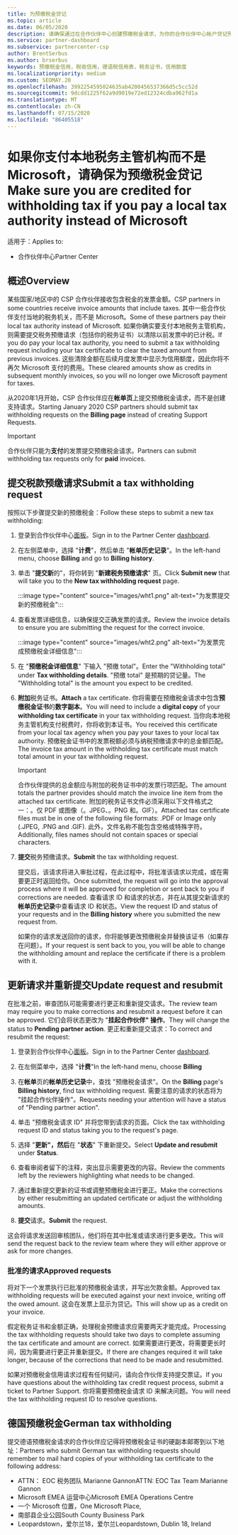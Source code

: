 ```yaml
---
title: 为预缴税金贷记
ms.topic: article
ms.date: 06/05/2020
description: 请确保通过在合作伙伴中心创建预缴税金请求，为你的合作伙伴中心帐户贷记预缴税金。
ms.service: partner-dashboard
ms.subservice: partnercenter-csp
author: BrentSerbus
ms.author: brserbus
keywords: 预缴税金信用，税收信用，德语税信用表，税务证书，信用额度
ms.localizationpriority: medium
ms.custom: SEOMAY.20
ms.openlocfilehash: 3992254595024635ab4200456537366d5c5cc52d
ms.sourcegitcommit: 9dcdd1225f62a9d9019e72ed12324cdba962fd1a
ms.translationtype: MT
ms.contentlocale: zh-CN
ms.lasthandoff: 07/15/2020
ms.locfileid: "86405518"
---
```

# <a name="make-sure-you-are-credited-for-withholding-tax-if-you-pay-a-local-tax-authority-instead-of-microsoft"></a><span data-ttu-id="14629-104">如果你支付本地税务主管机构而不是 Microsoft，请确保为预缴税金贷记</span><span class="sxs-lookup"><span data-stu-id="14629-104">Make sure you are credited for withholding tax if you pay a local tax authority instead of Microsoft</span></span>

<span data-ttu-id="14629-105">适用于：</span><span class="sxs-lookup"><span data-stu-id="14629-105">Applies to:</span></span>

- <span data-ttu-id="14629-106">合作伙伴中心</span><span class="sxs-lookup"><span data-stu-id="14629-106">Partner Center</span></span>

## <a name="overview"></a><span data-ttu-id="14629-107">概述</span><span class="sxs-lookup"><span data-stu-id="14629-107">Overview</span></span>

<span data-ttu-id="14629-108">某些国家/地区中的 CSP 合作伙伴接收包含税金的发票金额。</span><span class="sxs-lookup"><span data-stu-id="14629-108">CSP partners in some countries receive invoice amounts that include taxes.</span></span> <span data-ttu-id="14629-109">其中一些合作伙伴支付当地的税务机关，而不是 Microsoft。</span><span class="sxs-lookup"><span data-stu-id="14629-109">Some of these partners pay their local tax authority instead of Microsoft.</span></span> <span data-ttu-id="14629-110">如果你确实要支付本地税务主管机构，则需要提交税务预缴请求（包括你的税务证书）以清除以前发票中的已计税。</span><span class="sxs-lookup"><span data-stu-id="14629-110">If you do pay your local tax authority, you need to submit a tax withholding request including your tax certificate to clear the taxed amount from previous invoices.</span></span> <span data-ttu-id="14629-111">这些清除金额在后续月度发票中显示为信用额度，因此你将不再欠 Microsoft 支付的费用。</span><span class="sxs-lookup"><span data-stu-id="14629-111">These cleared amounts show as credits in subsequent monthly invoices, so you will no longer owe Microsoft payment for taxes.</span></span>

<span data-ttu-id="14629-112">从2020年1月开始，CSP 合作伙伴应在**帐单页**上提交预缴税金请求，而不是创建支持请求。</span><span class="sxs-lookup"><span data-stu-id="14629-112">Starting January 2020 CSP partners should submit tax withholding requests on the **Billing page** instead of creating Support Requests.</span></span>

> [!IMPORTANT]
> <span data-ttu-id="14629-113">合作伙伴只能为**支付**的发票提交预缴税金请求。</span><span class="sxs-lookup"><span data-stu-id="14629-113">Partners can submit withholding tax requests only for **paid** invoices.</span></span>

## <a name="submit-a-tax-withholding-request"></a><span data-ttu-id="14629-114">提交税款预缴请求</span><span class="sxs-lookup"><span data-stu-id="14629-114">Submit a tax withholding request</span></span>

<span data-ttu-id="14629-115">按照以下步骤提交新的预缴税金：</span><span class="sxs-lookup"><span data-stu-id="14629-115">Follow these steps to submit a new tax withholding:</span></span>

1. <span data-ttu-id="14629-116">登录到合作伙伴中心[面板](https://partner.microsoft.com/dashboard/home)。</span><span class="sxs-lookup"><span data-stu-id="14629-116">Sign in to the Partner Center [dashboard](https://partner.microsoft.com/dashboard/home).</span></span>

2. <span data-ttu-id="14629-117">在左侧菜单中，选择 "**计费**"，然后单击 "**帐单历史记录**"。</span><span class="sxs-lookup"><span data-stu-id="14629-117">In the left-hand menu, choose **Billing** and go to **Billing history**.</span></span>

3. <span data-ttu-id="14629-118">单击 "**提交新**的"，将你转到 "**新建税务预缴请求**" 页。</span><span class="sxs-lookup"><span data-stu-id="14629-118">Click **Submit new** that will take you to the **New tax withholding request** page.</span></span>

   :::image type="content" source="images/wht1.png" alt-text="为发票提交新的预缴税金":::

4. <span data-ttu-id="14629-120">查看发票详细信息，以确保提交正确发票的请求。</span><span class="sxs-lookup"><span data-stu-id="14629-120">Review the invoice details to ensure you are submitting the request for the correct invoice.</span></span>

   :::image type="content" source="images/wht2.png" alt-text="为发票完成预缴税金详细信息":::

5. <span data-ttu-id="14629-122">在 "**预缴税金详细信息**" 下输入 "预缴 total"。</span><span class="sxs-lookup"><span data-stu-id="14629-122">Enter the "Withholding total" under **Tax withholding details**.</span></span> <span data-ttu-id="14629-123">"预缴 total" 是预期的贷记量。</span><span class="sxs-lookup"><span data-stu-id="14629-123">The "Withholding total" is the amount you expect to be credited.</span></span>

6. <span data-ttu-id="14629-124">**附加**税务证书。</span><span class="sxs-lookup"><span data-stu-id="14629-124">**Attach** a tax certificate.</span></span> <span data-ttu-id="14629-125">你将需要在预缴税金请求中包含**预缴税金证书**的**数字副本**。</span><span class="sxs-lookup"><span data-stu-id="14629-125">You will need to include a **digital copy** of your **withholding tax certificate** in your tax withholding request.</span></span> <span data-ttu-id="14629-126">当你向本地税务主管机构支付税费时，你将收到本证书。</span><span class="sxs-lookup"><span data-stu-id="14629-126">You received this certificate from your local tax agency when you pay your taxes to your local tax authority.</span></span> <span data-ttu-id="14629-127">预缴税金证书中的发票税额必须与纳税预缴请求中的总金额匹配。</span><span class="sxs-lookup"><span data-stu-id="14629-127">The invoice tax amount in the withholding tax certificate must match total amount in your tax withholding request.</span></span>

   > [!IMPORTANT]
   > <span data-ttu-id="14629-128">合作伙伴提供的总金额应与附加的税务证书中的发票行项匹配。</span><span class="sxs-lookup"><span data-stu-id="14629-128">The amount totals the partner provides should match the invoice line item from the attached tax certificate.</span></span> <span data-ttu-id="14629-129">附加的税务证书文件必须采用以下文件格式之一：。仅 PDF 或图像（。JPEG、。PNG 和。GIF）。</span><span class="sxs-lookup"><span data-stu-id="14629-129">Attached tax certificate files must be in one of the following file formats: .PDF or Image only (.JPEG, .PNG and .GIF).</span></span> <span data-ttu-id="14629-130">此外，文件名称不能包含空格或特殊字符。</span><span class="sxs-lookup"><span data-stu-id="14629-130">Additionally, files names should not contain spaces or special characters.</span></span>

7. <span data-ttu-id="14629-131">**提交**税务预缴请求。</span><span class="sxs-lookup"><span data-stu-id="14629-131">**Submit** the tax withholding request.</span></span>

   <span data-ttu-id="14629-132">提交后，该请求将进入审批过程，在此过程中，将批准该请求以完成，或在需要更正时返回给你。</span><span class="sxs-lookup"><span data-stu-id="14629-132">Once submitted, the request will go into the approval process where it will be approved for completion or sent back to you if corrections are needed.</span></span> <span data-ttu-id="14629-133">查看请求 ID 和请求的状态，并在从其提交新请求的**帐单历史记录**中查看请求 ID 和状态。</span><span class="sxs-lookup"><span data-stu-id="14629-133">View the request ID and status of your requests and  in the **Billing history** where you submitted the new request from.</span></span>

   <span data-ttu-id="14629-134">如果你的请求发送回你的请求，你将能够更改预缴税金并替换该证书（如果存在问题）。</span><span class="sxs-lookup"><span data-stu-id="14629-134">If your request is sent back to you, you will be able to change the withholding amount and replace the certificate if there is a problem with it.</span></span>

## <a name="update-request-and-resubmit"></a><span data-ttu-id="14629-135">更新请求并重新提交</span><span class="sxs-lookup"><span data-stu-id="14629-135">Update request and resubmit</span></span>

<span data-ttu-id="14629-136">在批准之前，审查团队可能需要进行更正和重新提交请求。</span><span class="sxs-lookup"><span data-stu-id="14629-136">The review team may require you to make corrections and resubmit a request before it can be approved.</span></span> <span data-ttu-id="14629-137">它们会将状态更改为 "**挂起合作伙伴" 操作**。</span><span class="sxs-lookup"><span data-stu-id="14629-137">They will change the status to **Pending partner action**.</span></span> <span data-ttu-id="14629-138">更正和重新提交请求：</span><span class="sxs-lookup"><span data-stu-id="14629-138">To correct and resubmit the request:</span></span>

1. <span data-ttu-id="14629-139">登录到合作伙伴中心[面板](https://partner.microsoft.com/dashboard/home)。</span><span class="sxs-lookup"><span data-stu-id="14629-139">Sign in to the Partner Center [dashboard](https://partner.microsoft.com/dashboard/home).</span></span>

2. <span data-ttu-id="14629-140">在左侧菜单中，选择 "**计费**"</span><span class="sxs-lookup"><span data-stu-id="14629-140">In the left-hand menu, choose **Billing**</span></span>

3. <span data-ttu-id="14629-141">在**帐单**页的**帐单历史记录**中，查找 "预缴税金请求"。</span><span class="sxs-lookup"><span data-stu-id="14629-141">On the **Billing** page's **Billing history**, find tax withholding request.</span></span> <span data-ttu-id="14629-142">需要注意的请求的状态将为 "挂起合作伙伴操作"。</span><span class="sxs-lookup"><span data-stu-id="14629-142">Requests needing your attention will have a status of "Pending partner action".</span></span>

4. <span data-ttu-id="14629-143">单击 "预缴税金请求 ID" 并将您带到请求的页面。</span><span class="sxs-lookup"><span data-stu-id="14629-143">Click the tax withholding request ID and status taking you to the request's page.</span></span>

5. <span data-ttu-id="14629-144">选择 "**更新"，然后**在 "**状态**" 下重新提交。</span><span class="sxs-lookup"><span data-stu-id="14629-144">Select **Update and resubmit** under **Status**.</span></span>

6. <span data-ttu-id="14629-145">查看审阅者留下的注释，突出显示需要更改的内容。</span><span class="sxs-lookup"><span data-stu-id="14629-145">Review the comments left by the reviewers highlighting what needs to be changed.</span></span>

7. <span data-ttu-id="14629-146">通过重新提交更新的证书或调整预缴税金进行更正。</span><span class="sxs-lookup"><span data-stu-id="14629-146">Make the corrections by either resubmitting an updated certificate or adjust the withholding amounts.</span></span>

8. <span data-ttu-id="14629-147">**提交**请求。</span><span class="sxs-lookup"><span data-stu-id="14629-147">**Submit** the request.</span></span>

<span data-ttu-id="14629-148">这会将请求发送回审核团队，他们将在其中批准或请求进行更多更改。</span><span class="sxs-lookup"><span data-stu-id="14629-148">This will send the request back to the review team where they will either approve or ask for more changes.</span></span>

### <a name="approved-requests"></a><span data-ttu-id="14629-149">批准的请求</span><span class="sxs-lookup"><span data-stu-id="14629-149">Approved requests</span></span>

<span data-ttu-id="14629-150">将对下一个发票执行已批准的预缴税金请求，并写出欠款金额。</span><span class="sxs-lookup"><span data-stu-id="14629-150">Approved tax withholding requests will be executed against your next invoice, writing off the owed amount.</span></span> <span data-ttu-id="14629-151">这会在发票上显示为贷记。</span><span class="sxs-lookup"><span data-stu-id="14629-151">This will show up as a credit on your invoice.</span></span>

<span data-ttu-id="14629-152">假定税务证书和金额正确，处理税金预缴请求应需要两天才能完成。</span><span class="sxs-lookup"><span data-stu-id="14629-152">Processing the tax withholding requests should take two days to complete assuming the tax certificate and amount are correct.</span></span> <span data-ttu-id="14629-153">如果需要进行更改，将需要更长时间，因为需要进行更正并重新提交。</span><span class="sxs-lookup"><span data-stu-id="14629-153">If there are changes required it will take longer, because of the corrections that need to be made and resubmitted.</span></span>

<span data-ttu-id="14629-154">如果对预缴税金信用请求过程有任何疑问，请向合作伙伴支持提交票证。</span><span class="sxs-lookup"><span data-stu-id="14629-154">If you have questions about the withholding tax credit request process, submit a ticket to Partner Support.</span></span> <span data-ttu-id="14629-155">你将需要预缴税金请求 ID 来解决问题。</span><span class="sxs-lookup"><span data-stu-id="14629-155">You will need the tax withholding request ID to resolve questions.</span></span>

## <a name="german-tax-withholding"></a><span data-ttu-id="14629-156">德国预缴税金</span><span class="sxs-lookup"><span data-stu-id="14629-156">German tax withholding</span></span>

<span data-ttu-id="14629-157">提交德语预缴税金请求的合作伙伴应记得将预缴税金证书的硬副本邮寄到以下地址：</span><span class="sxs-lookup"><span data-stu-id="14629-157">Partners who submit German tax withholding requests should remember to mail hard copies of your withholding tax certificate to the following address:</span></span>

- <span data-ttu-id="14629-158">ATTN： EOC 税务团队 Marianne Gannon</span><span class="sxs-lookup"><span data-stu-id="14629-158">ATTN: EOC Tax Team Marianne Gannon</span></span>
- <span data-ttu-id="14629-159">Microsoft EMEA 运营中心</span><span class="sxs-lookup"><span data-stu-id="14629-159">Microsoft EMEA Operations Centre</span></span>
- <span data-ttu-id="14629-160">一个 Microsoft 位置，</span><span class="sxs-lookup"><span data-stu-id="14629-160">One Microsoft Place,</span></span>
- <span data-ttu-id="14629-161">南部县企业公园</span><span class="sxs-lookup"><span data-stu-id="14629-161">South County Business Park</span></span>
- <span data-ttu-id="14629-162">Leopardstown，爱尔兰18，爱尔兰</span><span class="sxs-lookup"><span data-stu-id="14629-162">Leopardstown, Dublin 18, Ireland</span></span>
